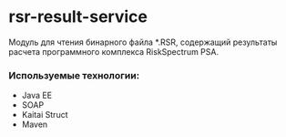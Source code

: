 # rsr-result-service
Модуль для чтения бинарного файла *.RSR, содержащий результаты расчета программного комплекса RiskSpectrum PSA.

### Используемые технологии:
 - Java EE
 - SOAP
 - Kaitai Struct
 - Maven

